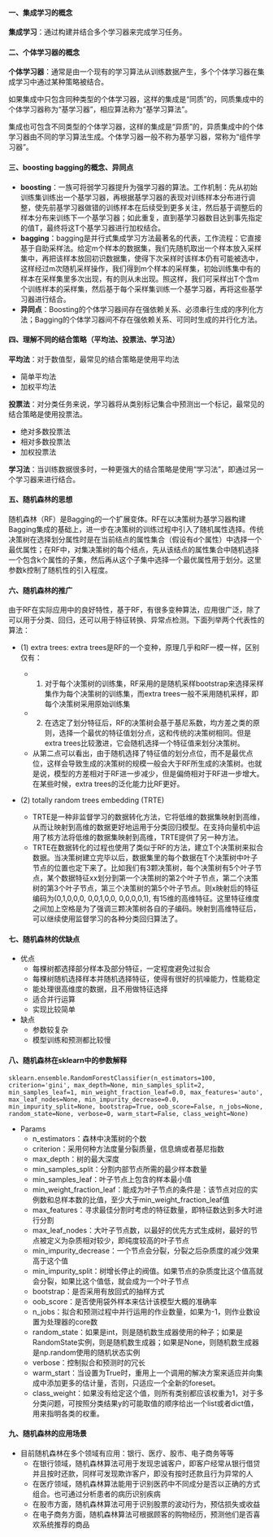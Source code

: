 #### 一、集成学习的概念

**集成学习**：通过构建并结合多个学习器来完成学习任务。


#### 二、个体学习器的概念

**个体学习器**：通常是由一个现有的学习算法从训练数据产生，多个个体学习器在集成学习中通过某种策略被结合。

如果集成中只包含同种类型的个体学习器，这样的集成是“同质”的，同质集成中的个体学习器称为“基学习器”，相应算法称为“基学习算法”。

集成也可包含不同类型的个体学习器，这样的集成是“异质”的，异质集成中的个体学习器由不同的学习算法生成。个体学习器一般不称为基学习器，常称为“组件学习器”。

#### 三、boosting bagging的概念、异同点

* **boosting**：一族可将弱学习器提升为强学习器的算法。工作机制：先从初始训练集训练出一个基学习器，再根据基学习器的表现对训练样本分布进行调整，使先前基学习器做错的训练样本在后续受到更多关注，然后基于调整后的样本分布来训练下一个基学习器；如此重复，直到基学习器数目达到事先指定的值T，最终将这T个基学习器进行加权结合。
* **bagging**：bagging是并行式集成学习方法最著名的代表，工作流程：它直接基于自助采样法。给定m个样本的数据集，我们先随机取出一个样本放入采样集中，再把该样本放回初识数据集，使得下次采样时该样本仍有可能被选中，这样经过m次随机采样操作，我们得到m个样本的采样集，初始训练集中有的样本在采样集里多次出现，有的则从未出现。照这样，我们可采样出T个含m个训练样本的采样集，然后基于每个采样集训练一个基学习器，再将这些基学习器进行结合。
* **异同点**：Boosting的个体学习器间存在强依赖关系、必须串行生成的序列化方法；Bagging的个体学习器间不存在强依赖关系、可同时生成的并行化方法。

#### 四、理解不同的结合策略（平均法、投票法、学习法）

**平均法**：对于数值型，最常见的结合策略是使用平均法

* 简单平均法
* 加权平均法

**投票法**：对分类任务来说，学习器将从类别标记集合中预测出一个标记，最常见的结合策略是使用投票法。

* 绝对多数投票法
* 相对多数投票法
* 加权投票法

**学习法**：当训练数据很多时，一种更强大的结合策略是使用“学习法”，即通过另一个学习器来进行结合。

#### 五、随机森林的思想

随机森林（RF）是Bagging的一个扩展变体。RF在以决策树为基学习器构建Bagging集成的基础上，进一步在决策树的训练过程中引入了随机属性选择。传统决策树在选择划分属性时是在当前结点的属性集合（假设有d个属性）中选择一个最优属性；在RF中，对集决策树的每个结点，先从该结点的属性集合中随机选择一个包含k个属性的子集，然后再从这个子集中选择一个最优属性用于划分。这里参数k控制了随机性的引入程度。

#### 六、随机森林的推广
由于RF在实际应用中的良好特性，基于RF，有很多变种算法，应用很广泛，除了可以用于分类、回归，还可以用于特征转换、异常点检测。下面列举两个代表性的算法：

- (1) extra trees: extra trees是RF的一个变种，原理几乎和RF一模一样，区别仅有：
	* 1. 对于每个决策树的训练集，RF采用的是随机采样bootstrap来选择采样集作为每个决策树的训练集，而extra trees一般不采用随机采样，即每个决策树采用原始训练集
	* 2. 在选定了划分特征后，RF的决策树会基于基尼系数，均方差之类的原则，选择一个最优的特征值划分点，这和传统的决策树相同。但是extra trees比较激进，它会随机选择一个特征值来划分决策树。
	* 从第二点可以看出，由于随机选择了特征值的划分点位，而不是最优点位，这样会导致生成的决策树的规模一般会大于RF所生成的决策树。也就是说，模型的方差相对于RF进一步减少，但是偏倚相对于RF进一步增大。在某些时候，extra trees的泛化能力比RF更好。

- (2) totally random trees embedding (TRTE)
	* TRTE是一种非监督学习的数据转化方法，它将低维的数据集映射到高维，从而让映射到高维的数据更好地运用于分类回归模型。在支持向量机中运用了核方法将低维的数据集映射到高维，TRTE提供了另一种方法。
	* TRTE在数据转化的过程也使用了类似于RF的方法，建立T个决策树来拟合数据。当决策树建立完毕以后，数据集里的每个数据在T个决策树中叶子节点的位置也定下来了。比如我们有3颗决策树，每个决策树有5个叶子节点，某个数据特征xx划分到第一个决策树的第2个叶子节点，第二个决策树的第3个叶子节点，第三个决策树的第5个叶子节点。则x映射后的特征编码为(0,1,0,0,0, 0,0,1,0,0, 0,0,0,0,1), 有15维的高维特征。这里特征维度之间加上空格是为了强调三颗决策树各自的子编码。映射到高维特征后，可以继续使用监督学习的各种分类回归算法了。
	


#### 七、随机森林的优缺点

- 优点
	* 每棵树都选择部分样本及部分特征，一定程度避免过拟合
	* 每棵树随机选择样本并随机选择特征，使得有很好的抗噪能力，性能稳定
	* 能处理很高维度的数据，且不用做特征选择
	* 适合并行运算
	* 实现比较简单
- 缺点
	* 参数较复杂
	* 模型训练和预测都比较慢

#### 八、随机森林在sklearn中的参数解释

`sklearn.ensemble.RandomForestClassifier(n_estimators=100, criterion='gini',
max_depth=None, min_samples_split=2, min_samples_leaf=1, min_weight_fraction_leaf=0.0, max_features='auto', max_leaf_nodes=None, min_impurity_decrease=0.0, min_impurity_split=None, bootstrap=True, oob_score=False, n_jobs=None, random_state=None, verbose=0, warm_start=False, class_weight=None)`

- Params
	* n_estimators：森林中决策树的个数
	* criterion：采用何种方法度量分裂质量，信息熵或者基尼指数
	* max_depth：树的最大深度
	* min_samples_split：分割内部节点所需的最少样本数量
	* min_samples_leaf：叶子节点上包含的样本最小值
	* min_weight_fraction_leaf：能成为叶子节点的条件是：该节点对应的实例数和总样本数的比值，至少大于min_weight_fraction_leaf值
	* max_features：寻求最佳分割时考虑的特征数量，即特征数达到多大时进行分割 
	* max_leaf_nodes：大叶子节点数，以最好的优先方式生成树，最好的节点被定义为杂质相对较少，即纯度较高的叶子节点
	* min_impurity_decrease：一个节点会分裂，分裂之后杂质度的减少效果高于这个值
	* min_impurity_split：树增长停止的阀值。如果节点的杂质度比这个值高就会分裂，如果比这个值低，就会成为一个叶子节点
	* bootstrap：是否采用有放回式的抽样方式
	* oob_score：是否使用袋外样本来估计该模型大概的准确率
	* n_jobs：拟合和预测过程中并行运用的作业数量，如果为-1，则作业数设置为处理器的core数
	* random_state：如果是int，则是随机数生成器使用的种子；如果是RandomState实例，则是随机数生成器；如果是None，则随机数生成器是np.random使用的随机状态实例
	* verbose：控制拟合和预测时的冗长
	* warm_start：当设置为True时，重用上一个调用的解决方案来适应并向集成中添加更多的估计量，否则，只适应一个全新的foreset。
	* class_weight：如果没有给定这个值，则所有类别都应该权重为1，对于多分类问题，可按照分类结果y的可能取值的顺序给出一个list或者dict值，用来指明各类的权重。

#### 九、随机森林的应用场景

- 目前随机森林在多个领域有应用：银行、医疗、股市、电子商务等等
	* 在银行领域，随机森林算法可用于发现忠诚客户，即客户经常从银行借贷并且按时还款，同样可发现欺诈客户，即没有按时还款且行为异常的人
	* 在医疗领域，随机森林算法能用于识别医药中不同成分是否以正确的方式组合。也可通过分析患者的病历识别疾病
	* 在股市方面，随机森林算法可用于识别股票的波动行为，预估损失或收益
	* 在电子商务方面，随机森林算法可根据顾客的购物经历，预测他们是否喜欢系统推荐的商品
